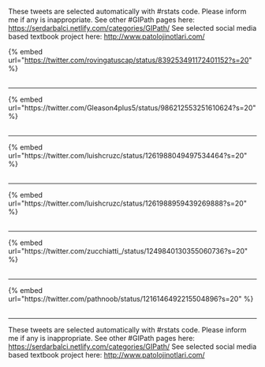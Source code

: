 

These tweets are selected automatically with #rstats code. Please inform me if any is inappropriate.
See other #GIPath pages here: https://serdarbalci.netlify.com/categories/GIPath/ 
See selected social media based textbook project here: http://www.patolojinotlari.com/

{% embed url="https://twitter.com/rovingatuscap/status/839253491172401152?s=20" %}<br>
<br>
<hr>
{% embed url="https://twitter.com/Gleason4plus5/status/986212553251610624?s=20" %}<br>
<br>
<hr>
{% embed url="https://twitter.com/luishcruzc/status/1261988049497534464?s=20" %}<br>
<br>
<hr>
{% embed url="https://twitter.com/luishcruzc/status/1261988959439269888?s=20" %}<br>
<br>
<hr>
{% embed url="https://twitter.com/zucchiatti_/status/1249840130355060736?s=20" %}<br>
<br>
<hr>
{% embed url="https://twitter.com/pathnoob/status/1216146492215504896?s=20" %}<br>
<br>
<hr>


These tweets are selected automatically with #rstats code. Please inform me if any is inappropriate.
See other #GIPath pages here: https://serdarbalci.netlify.com/categories/GIPath/ 
See selected social media based textbook project here: http://www.patolojinotlari.com/
